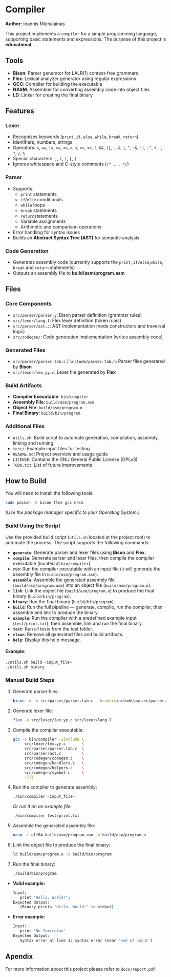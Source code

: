 # Compiler

**Author:** Ioannis Michalainas

This project implements a `compiler` for a simple programming language, supporting basic statements and expressions. The purpose of this project is **educational**.

## Tools

- **Bison**: Parser generator for LALR(1) context-free grammars  
- **Flex**: Lexical analyzer generator using regular expressions  
- **GCC**: Compiler for building the executable  
- **NASM**: Assembler for converting assembly code into object files  
- **LD**: Linker for creating the final binary  

## Features

### Lexer
- Recognizes keywords (`print`, `if`, `else`, `while`, `break`, `return`)
- Identifiers, numbers, strings
- Operators: `=`, `==`, `!=`, `>=`, `<=`, `>`, `<`, `>>`, `<<`, `!`, `&&`, `||`, `~`, `&`, `|`, `^`, `~&`, `~|`, `~^`, `+`, `-`, `*`, `/`, `%`
- Special characters: `;`, `(`, `)`, `{`, `}`
- Ignores whitespace and C-style comments (`/* ... */`)

### Parser
- Supports:
   - `print` statements
   - `if`/`else` conditionals
   - `while` loops
   - `break` statements
   - `return`statements
   - Variable assignments
   - Arithmetic and comparison operations
- Error handling for syntax issues
- Builds an **Abstract Syntax Tree (AST)** for semantic analysis

### Code Generation
- Generates assembly code (currently supports the `print`, `if/else`,`while`, `break` and `return` statements)
- Outputs an assembly file to **build/asm/program.asm**

## Files

### Core Components
- `src/parser/parser.y`: Bison parser definition (grammar rules)
- `src/lexer/lang.l`: Flex lexer definition (token rules)
- `src/parser/ast.c`: AST implementation (node constructors and traversal logic)
- `src/codegen/`: Code generation implementation (writes assembly code)

### Generated Files
- `src/parser/parser.tab.c` / `include/parser.tab.h`: Parser files generated by **Bison**
- `src/lexer/lex.yy.c`: Lexer file generated by **Flex**

### Build Artifacts
- **Compiler Executable**: `bin/compiler`
- **Assembly File**: `build/asm/program.asm`
- **Object File**: `build/asm/program.o`
- **Final Binary**: `build/bin/program`

### Additional Files
- `utils.sh`: Build script to automate generation, compilation, assembly, linking and running
- `test/`: Example input files for testing
- `README.md`: Project overview and usage guide
- `LICENSE`: Contains the GNU General Public License (GPLv3)
- `TODO.txt`: List of future improvements

## How to Build

You will need to install the following tools:
```bash
sudo pacman -S bison flex gcc nasm
```
*(Use the package manager specific to your Operating System.)*

### Build Using the Script

Use the provided build script (`utils.sh` located at the project root) to automate the process. The script supports the following commands:

- **`generate`**: Generate parser and lexer files using **Bison** and **Flex**.
- **`compile`**: Generate parser and lexer files, then compile the compiler executable (located at `bin/compiler`).
- **`run`**: Run the compiler executable with an input file (it will generate the assembly file in `build/asm/program.asm`).
- **`assemble`**: Assemble the generated assembly file (`build/asm/program.asm`) into an object file (`build/asm/program.o`).
- **`link`**: Link the object file (`build/asm/program.o`) to produce the final binary (`build/bin/program`).
- **`binary`**: Run the final binary (`build/bin/program`).
- **`build`**: Run the full pipeline — generate, compile, run the compiler, then assemble and link to produce the binary.
- **`example`**: Run the compiler with a predefined example input (`test/print.txt`), then assemble, link and run the final binary.
- **`test`**: Run all tests from the test folder.
- **`clean`**: Remove all generated files and build artifacts.
- **`help`**: Display this help message.

#### Example:
```bash
./utils.sh build <input_file>
./utils.sh binary
```

### Manual Build Steps

1. Generate parser files:
   ```bash
   bison -d -o src/parser/parser.tab.c --header=include/parser/parser.tab.h src/parser/parser.y
   ```
2. Generate lexer file:
   ```bash
   flex -o src/lexer/lex.yy.c src/lexer/lang.l
   ```
3. Compile the compiler executable:
   ```bash
   gcc -o bin/compiler -Iinclude \
        src/lexer/lex.yy.c       \
        src/parser/parser.tab.c  \
        src/parser/ast.c         \
        src/codegen/codegen.c    \
        src/codegen/handlers.c   \
        src/codegen/helpers.c    \
        src/codegen/symbol.c     \
        -lfl
   ```
4. Run the compiler to generate assembly:
   ```bash
   ./bin/compiler <input_file>
   ```
   *Or run it on an example file:*
   ```bash
   ./bin/compiler test/print.txt
   ```
5. Assemble the generated assembly file:
   ```bash
   nasm -f elf64 build/asm/program.asm -o build/asm/program.o
   ```
6. Link the object file to produce the final binary:
   ```bash
   ld build/asm/program.o -o build/bin/program
   ```
7. Run the final binary:
   ```bash
   ./build/bin/program
   ```

- **Valid example:**
   ```bash
   Input:
      print "Hello, World!";
   Expected Output:
      (Binary prints "Hello, World!" to stdout)
   ```

- **Error example:**
   ```bash
   Input:
      print "No Semicolon"
   Expected Output:
      Syntax error at line 1: syntax error (near 'end of input')
   ```

## Apendix

For more information about this project please refer to `docs/report.pdf`.